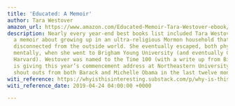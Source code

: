 ```yaml
---
title: 'Educated: A Memoir'
author: Tara Westover
amazon_url: https://www.amazon.com/Educated-Memoir-Tara-Westover-ebook/dp/B072BLVM83/ref=as_li_ss_tl?ie=UTF8&linkCode=ll1&tag=noahbrierdotc-20&linkId=58aad9ad8d90af9de7414d6592b0bace
description: Nearly every year-end best books list included Tara Westover’s Educated,
  a memoir about growing up in an ultra-religious Mormon household that was completely
  disconnected from the outside world. She eventually escaped, both physically and
  mentally, when she went to Brigham Young University (and eventually Cambridge and
  Harvard). Westover was named to the Time 100 (with a write up from Bill Gates),
  is giving this year’s commencement address at Northeastern University, and has gotten
  shout outs from both Barack and Michelle Obama in the last twelve months. (NRB 4/24)
witi_reference: https://whyisthisinteresting.substack.com/p/why-is-this-interesting-wednesday-e0a
witi_reference_date: 2019-04-24 04:00:00 +0000

---
```

